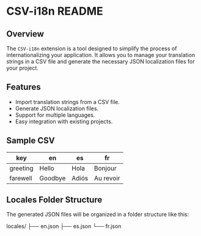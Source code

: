# CSV-i18n README

## Overview

The `CSV-i18n` extension is a tool designed to simplify the process of internationalizing your application. It allows you to manage your translation strings in a CSV file and generate the necessary JSON localization files for your project.

## Features

- Import translation strings from a CSV file.
- Generate JSON localization files.
- Support for multiple languages.
- Easy integration with existing projects.

## Sample CSV

| key         | en         | es         | fr         |
|-------------|------------|------------|------------|
| greeting    | Hello      | Hola       | Bonjour    |
| farewell    | Goodbye    | Adiós      | Au revoir  |

## Locales Folder Structure

The generated JSON files will be organized in a folder structure like this:

locales/
  ├── en.json
  ├── es.json
  └── fr.json
  